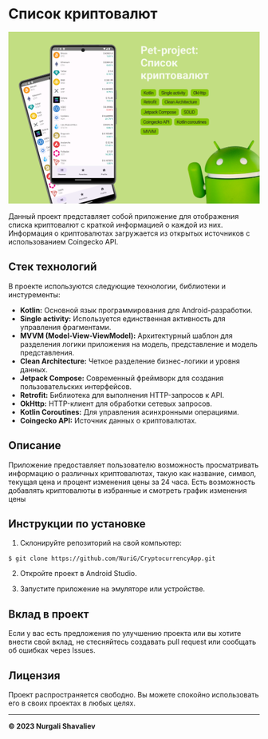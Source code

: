 # Список криптовалют

![Скриншот приложения](./forReadme/image.png)

Данный проект представляет собой приложение для отображения списка криптовалют с краткой информацией о каждой из них. Информация о криптовалютах загружается из открытых источников с использованием Coingecko API.

## Стек технологий

В проекте используются следующие технологии, библиотеки и инстуременты:

- **Kotlin:** Основной язык программирования для Android-разработки.
- **Single activity:** Используется единственная активность для управления фрагментами.
- **MVVM (Model-View-ViewModel):** Архитектурный шаблон для разделения логики приложения на модель, представление и модель представления.
- **Clean Architecture:** Четкое разделение бизнес-логики и уровня данных.
- **Jetpack Compose:** Современный фреймворк для создания пользовательских интерфейсов.
- **Retrofit:** Библиотека для выполнения HTTP-запросов к API.
- **OkHttp:** HTTP-клиент для обработки сетевых запросов.
- **Kotlin Coroutines:** Для управления асинхронными операциями.
- **Coingecko API:** Источник данных о криптовалютах.

## Описание

Приложение предоставляет пользователю возможность просматривать информацию о различных криптовалютах, такую как название, символ, текущая цена и процент изменения цены за 24 часа. Есть возможность добавлять криптовалюты в избранные и смотреть график изменения цены

## Инструкции по установке

1. Склонируйте репозиторий на свой компьютер:

```
$ git clone https://github.com/NuriG/CryptocurrencyApp.git
```

2. Откройте проект в Android Studio.

3. Запустите приложение на эмуляторе или устройстве.

## Вклад в проект

Если у вас есть предложения по улучшению проекта или вы хотите внести свой вклад, не стесняйтесь создавать pull request или сообщать об ошибках через Issues.

## Лицензия

Проект распространяется свободно. Вы можете спокойно использовать его в своих проектах в любых целях.

---

**© 2023 Nurgali Shavaliev**
